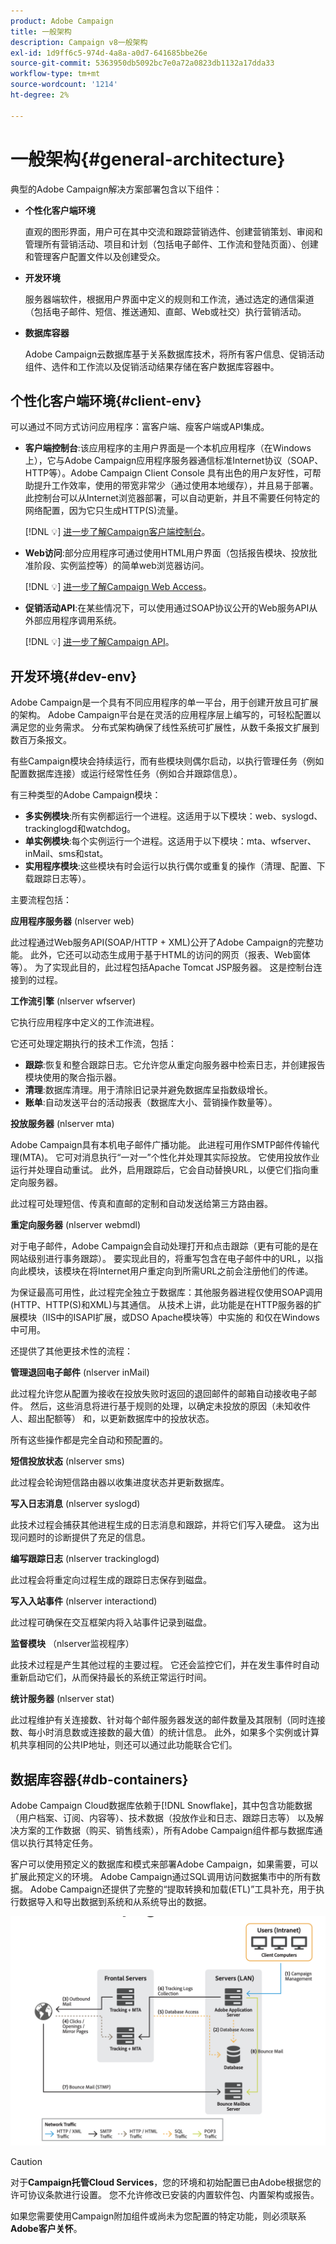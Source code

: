 ```yaml
---
product: Adobe Campaign
title: 一般架构
description: Campaign v8一般架构
exl-id: 1d9ff6c5-974d-4a8a-a0d7-641685bbe26e
source-git-commit: 5363950db5092bc7e0a72a0823db1132a17dda33
workflow-type: tm+mt
source-wordcount: '1214'
ht-degree: 2%

---
```


# 一般架构{#general-architecture}

典型的Adobe Campaign解决方案部署包含以下组件：

* **个性化客户端环境**

   直观的图形界面，用户可在其中交流和跟踪营销选件、创建营销策划、审阅和管理所有营销活动、项目和计划（包括电子邮件、工作流和登陆页面）、创建和管理客户配置文件以及创建受众。

* **开发环境**

   服务器端软件，根据用户界面中定义的规则和工作流，通过选定的通信渠道（包括电子邮件、短信、推送通知、直邮、Web或社交）执行营销活动。

* **数据库容器**

   Adobe Campaign云数据库基于关系数据库技术，将所有客户信息、促销活动组件、选件和工作流以及促销活动结果存储在客户数据库容器中。

## 个性化客户端环境{#client-env}

可以通过不同方式访问应用程序：富客户端、瘦客户端或API集成。

* **客户端控制台**:该应用程序的主用户界面是一个本机应用程序（在Windows上），它与Adobe Campaign应用程序服务器通信标准Internet协议（SOAP、HTTP等）。Adobe Campaign Client Console 具有出色的用户友好性，可帮助提升工作效率，使用的带宽非常少（通过使用本地缓存），并且易于部署。此控制台可以从Internet浏览器部署，可以自动更新，并且不需要任何特定的网络配置，因为它只生成HTTP(S)流量。

   [!DNL :bulb:] [进一步了解Campaign客户端控制台](../start/connect.md)。

* **Web访问**:部分应用程序可通过使用HTML用户界面（包括报告模块、投放批准阶段、实例监控等）的简单web浏览器访问。

   [!DNL :bulb:] [进一步了解Campaign Web Access](../start/connect.md)。

* **促销活动API**:在某些情况下，可以使用通过SOAP协议公开的Web服务API从外部应用程序调用系统。

   [!DNL :bulb:] [进一步了解Campaign API](../dev/api.md)。

## 开发环境{#dev-env}

Adobe Campaign是一个具有不同应用程序的单一平台，用于创建开放且可扩展的架构。 Adobe Campaign平台是在灵活的应用程序层上编写的，可轻松配置以满足您的业务需求。 分布式架构确保了线性系统可扩展性，从数千条报文扩展到数百万条报文。

有些Campaign模块会持续运行，而有些模块则偶尔启动，以执行管理任务（例如配置数据库连接）或运行经常性任务（例如合并跟踪信息）。

有三种类型的Adobe Campaign模块：

* **多实例模块**:所有实例都运行一个进程。这适用于以下模块：web、syslogd、trackinglogd和watchdog。
* **单实例模块**:每个实例运行一个进程。这适用于以下模块：mta、wfserver、inMail、sms和stat。
* **实用程序模块**:这些模块有时会运行以执行偶尔或重复的操作（清理、配置、下载跟踪日志等）。

主要流程包括：

**应用程序服务器** (nlserver web)

此过程通过Web服务API(SOAP/HTTP + XML)公开了Adobe Campaign的完整功能。 此外，它还可以动态生成用于基于HTML的访问的网页（报表、Web窗体等）。 为了实现此目的，此过程包括Apache Tomcat JSP服务器。 这是控制台连接到的过程。

**工作流引擎** (nlserver wfserver)

它执行应用程序中定义的工作流进程。

它还可处理定期执行的技术工作流，包括：

* **跟踪**:恢复和整合跟踪日志。它允许您从重定向服务器中检索日志，并创建报告模块使用的聚合指示器。
* **清理**:数据库清理。用于清除旧记录并避免数据库呈指数级增长。
* **账单**:自动发送平台的活动报表（数据库大小、营销操作数量等）。

**投放服务器** (nlserver mta)

Adobe Campaign具有本机电子邮件广播功能。 此进程可用作SMTP邮件传输代理(MTA)。 它可对消息执行“一对一”个性化并处理其实际投放。 它使用投放作业运行并处理自动重试。 此外，启用跟踪后，它会自动替换URL，以便它们指向重定向服务器。

此过程可处理短信、传真和直邮的定制和自动发送给第三方路由器。

**重定向服务器** (nlserver webmdl)

对于电子邮件，Adobe Campaign会自动处理打开和点击跟踪（更有可能的是在网站级别进行事务跟踪）。 要实现此目的，将重写包含在电子邮件中的URL，以指向此模块，该模块在将Internet用户重定向到所需URL之前会注册他们的传递。

为保证最高可用性，此过程完全独立于数据库：其他服务器进程仅使用SOAP调用(HTTP、HTTP(S)和XML)与其通信。 从技术上讲，此功能是在HTTP服务器的扩展模块（IIS中的ISAPI扩展，或DSO Apache模块等）中实施的 和仅在Windows中可用。

还提供了其他更技术性的流程：

**管理退回电子邮件** (nlserver inMail)

此过程允许您从配置为接收在投放失败时返回的退回邮件的邮箱自动接收电子邮件。 然后，这些消息将进行基于规则的处理，以确定未投放的原因（未知收件人、超出配额等） 和，以更新数据库中的投放状态。

所有这些操作都是完全自动和预配置的。

**短信投放状态** (nlserver sms)

此过程会轮询短信路由器以收集进度状态并更新数据库。

**写入日志消息** (nlserver syslogd)

此技术过程会捕获其他进程生成的日志消息和跟踪，并将它们写入硬盘。 这为出现问题时的诊断提供了充足的信息。

**编写跟踪日志** (nlserver trackinglogd)

此过程会将重定向过程生成的跟踪日志保存到磁盘。

**写入入站事件** (nlserver interactiond)

此过程可确保在交互框架内将入站事件记录到磁盘。

**监督模块** （nlserver监视程序）

此技术过程是产生其他过程的主要过程。 它还会监控它们，并在发生事件时自动重新启动它们，从而保持最长的系统正常运行时间。

**统计服务器** (nlserver stat)

此过程维护有关连接数、针对每个邮件服务器发送的邮件数量及其限制（同时连接数、每小时消息数或连接数的最大值）的统计信息。 此外，如果多个实例或计算机共享相同的公共IP地址，则还可以通过此功能联合它们。

## 数据库容器{#db-containers}

Adobe Campaign Cloud数据库依赖于[!DNL Snowflake]，其中包含功能数据（用户档案、订阅、内容等）、技术数据（投放作业和日志、跟踪日志等） 以及解决方案的工作数据（购买、销售线索），所有Adobe Campaign组件都与数据库通信以执行其特定任务。

客户可以使用预定义的数据库和模式来部署Adobe Campaign，如果需要，可以扩展此预定义的环境。 Adobe Campaign通过SQL调用访问数据集市中的所有数据。 Adobe Campaign还提供了完整的“提取转换和加载(ETL)”工具补充，用于执行数据导入和导出数据到系统和从系统导出的数据。

![](assets/data-flow-diagram.png)


>[!CAUTION]
>
>对于&#x200B;**Campaign托管Cloud Services**，您的环境和初始配置已由Adobe根据您的许可协议条款进行设置。 您不允许修改已安装的内置软件包、内置架构或报告。
>
>如果您需要使用Campaign附加组件或尚未为您配置的特定功能，则必须联系&#x200B;**Adobe客户关怀**。